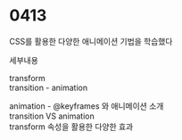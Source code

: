 # 0413
CSS를 활용한 다양한 애니메이션 기법을 학습했다<br>

세부내용

transform<br>
transition - animation<br>

animation - @keyframes 와 애니메이션 소개<br>
transition VS animation<br>
transform 속성을 활용한 다양한 효과